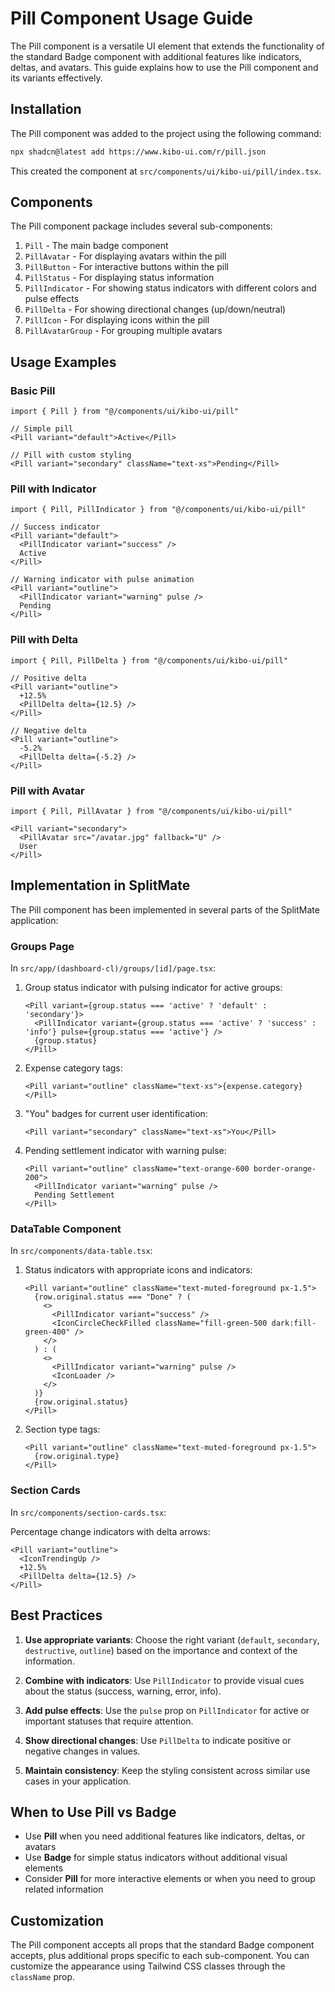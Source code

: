 # Pill Component Usage Guide

The Pill component is a versatile UI element that extends the functionality of the standard Badge component with additional features like indicators, deltas, and avatars. This guide explains how to use the Pill component and its variants effectively.

## Installation

The Pill component was added to the project using the following command:

```bash
npx shadcn@latest add https://www.kibo-ui.com/r/pill.json
```

This created the component at `src/components/ui/kibo-ui/pill/index.tsx`.

## Components

The Pill component package includes several sub-components:

1. `Pill` - The main badge component
2. `PillAvatar` - For displaying avatars within the pill
3. `PillButton` - For interactive buttons within the pill
4. `PillStatus` - For displaying status information
5. `PillIndicator` - For showing status indicators with different colors and pulse effects
6. `PillDelta` - For showing directional changes (up/down/neutral)
7. `PillIcon` - For displaying icons within the pill
8. `PillAvatarGroup` - For grouping multiple avatars

## Usage Examples

### Basic Pill

```tsx
import { Pill } from "@/components/ui/kibo-ui/pill"

// Simple pill
<Pill variant="default">Active</Pill>

// Pill with custom styling
<Pill variant="secondary" className="text-xs">Pending</Pill>
```

### Pill with Indicator

```tsx
import { Pill, PillIndicator } from "@/components/ui/kibo-ui/pill"

// Success indicator
<Pill variant="default">
  <PillIndicator variant="success" />
  Active
</Pill>

// Warning indicator with pulse animation
<Pill variant="outline">
  <PillIndicator variant="warning" pulse />
  Pending
</Pill>
```

### Pill with Delta

```tsx
import { Pill, PillDelta } from "@/components/ui/kibo-ui/pill"

// Positive delta
<Pill variant="outline">
  +12.5%
  <PillDelta delta={12.5} />
</Pill>

// Negative delta
<Pill variant="outline">
  -5.2%
  <PillDelta delta={-5.2} />
</Pill>
```

### Pill with Avatar

```tsx
import { Pill, PillAvatar } from "@/components/ui/kibo-ui/pill"

<Pill variant="secondary">
  <PillAvatar src="/avatar.jpg" fallback="U" />
  User
</Pill>
```

## Implementation in SplitMate

The Pill component has been implemented in several parts of the SplitMate application:

### Groups Page

In `src/app/(dashboard-cl)/groups/[id]/page.tsx`:

1. Group status indicator with pulsing indicator for active groups:
   ```tsx
   <Pill variant={group.status === 'active' ? 'default' : 'secondary'}>
     <PillIndicator variant={group.status === 'active' ? 'success' : 'info'} pulse={group.status === 'active'} />
     {group.status}
   </Pill>
   ```

2. Expense category tags:
   ```tsx
   <Pill variant="outline" className="text-xs">{expense.category}</Pill>
   ```

3. "You" badges for current user identification:
   ```tsx
   <Pill variant="secondary" className="text-xs">You</Pill>
   ```

4. Pending settlement indicator with warning pulse:
   ```tsx
   <Pill variant="outline" className="text-orange-600 border-orange-200">
     <PillIndicator variant="warning" pulse />
     Pending Settlement
   </Pill>
   ```

### DataTable Component

In `src/components/data-table.tsx`:

1. Status indicators with appropriate icons and indicators:
   ```tsx
   <Pill variant="outline" className="text-muted-foreground px-1.5">
     {row.original.status === "Done" ? (
       <>
         <PillIndicator variant="success" />
         <IconCircleCheckFilled className="fill-green-500 dark:fill-green-400" />
       </>
     ) : (
       <>
         <PillIndicator variant="warning" pulse />
         <IconLoader />
       </>
     )}
     {row.original.status}
   </Pill>
   ```

2. Section type tags:
   ```tsx
   <Pill variant="outline" className="text-muted-foreground px-1.5">
     {row.original.type}
   </Pill>
   ```

### Section Cards

In `src/components/section-cards.tsx`:

Percentage change indicators with delta arrows:
```tsx
<Pill variant="outline">
  <IconTrendingUp />
  +12.5%
  <PillDelta delta={12.5} />
</Pill>
```

## Best Practices

1. **Use appropriate variants**: Choose the right variant (`default`, `secondary`, `destructive`, `outline`) based on the importance and context of the information.

2. **Combine with indicators**: Use `PillIndicator` to provide visual cues about the status (success, warning, error, info).

3. **Add pulse effects**: Use the `pulse` prop on `PillIndicator` for active or important statuses that require attention.

4. **Show directional changes**: Use `PillDelta` to indicate positive or negative changes in values.

5. **Maintain consistency**: Keep the styling consistent across similar use cases in your application.

## When to Use Pill vs Badge

- Use **Pill** when you need additional features like indicators, deltas, or avatars
- Use **Badge** for simple status indicators without additional visual elements
- Consider **Pill** for more interactive elements or when you need to group related information

## Customization

The Pill component accepts all props that the standard Badge component accepts, plus additional props specific to each sub-component. You can customize the appearance using Tailwind CSS classes through the `className` prop.